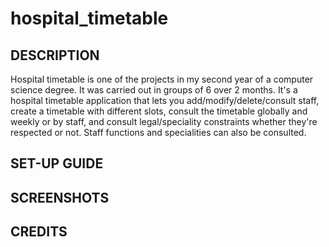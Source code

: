 # hospital_timetable

## DESCRIPTION
Hospital timetable is one of the projects in my second year of a computer science degree.  It was carried out in groups of 6 over 2 months. 
It's a hospital timetable application that lets you add/modify/delete/consult staff, create a timetable with different slots, consult the timetable globally and weekly or by staff, and consult legal/speciality constraints whether they're respected or not. Staff functions and specialities can also be consulted.

## SET-UP GUIDE

## SCREENSHOTS

## CREDITS
